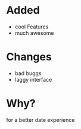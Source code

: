 # Added
 - cool Features
 - much awesome
# Changes
 - bad buggs
 - laggy interface
# Why?
for a better date experience
